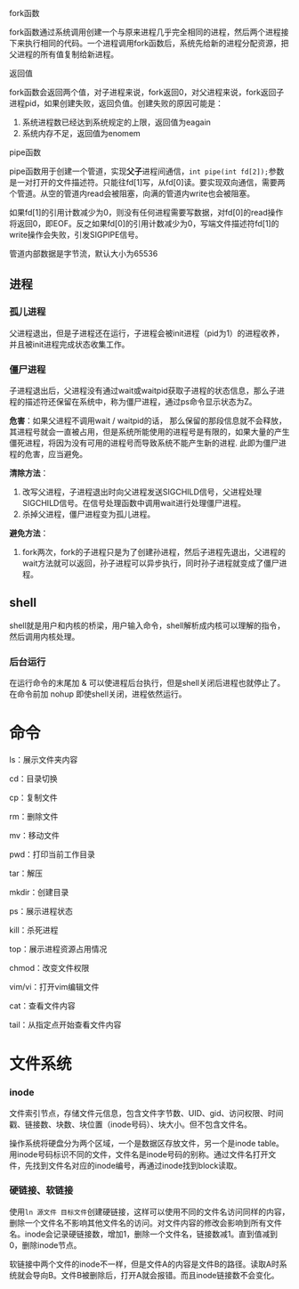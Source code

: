 fork函数

fork函数通过系统调用创建一个与原来进程几乎完全相同的进程，然后两个进程接下来执行相同的代码。一个进程调用fork函数后，系统先给新的进程分配资源，把父进程的所有值复制给新进程。

返回值

fork函数会返回两个值，对子进程来说，fork返回0，对父进程来说，fork返回子进程pid，如果创建失败，返回负值。创建失败的原因可能是：

1. 系统进程数已经达到系统规定的上限，返回值为eagain
2. 系统内存不足，返回值为enomem

pipe函数

pipe函数用于创建一个管道，实现**父子**进程间通信，```int pipe(int fd[2]);```参数是一对打开的文件描述符。只能往fd[1]写，从fd[0]读。要实现双向通信，需要两个管道。从空的管道内read会被阻塞，向满的管道内write也会被阻塞。

如果fd[1]的引用计数减少为0，则没有任何进程需要写数据，对fd[0]的read操作将返回0，即EOF。反之如果fd[0]的引用计数减少为0，写端文件描述符fd[1]的write操作会失败，引发SIGPIPE信号。

管道内部数据是字节流，默认大小为65536

## 进程

### 孤儿进程

父进程退出，但是子进程还在运行，子进程会被init进程（pid为1）的进程收养，并且被init进程完成状态收集工作。

### 僵尸进程

子进程退出后，父进程没有通过wait或waitpid获取子进程的状态信息，那么子进程的描述符还保留在系统中，称为僵尸进程，通过ps命令显示状态为Z。

**危害**：如果父进程不调用wait / waitpid的话， 那么保留的那段信息就不会释放，其进程号就会一直被占用，但是系统所能使用的进程号是有限的，如果大量的产生僵死进程，将因为没有可用的进程号而导致系统不能产生新的进程. 此即为僵尸进程的危害，应当避免。

**清除方法**：

1. 改写父进程，子进程退出时向父进程发送SIGCHILD信号，父进程处理SIGCHILD信号。在信号处理函数中调用wait进行处理僵尸进程。
2. 杀掉父进程，僵尸进程变为孤儿进程。

**避免方法**：

1. fork两次，fork的子进程只是为了创建孙进程，然后子进程先退出，父进程的wait方法就可以返回，孙子进程可以异步执行，同时孙子进程就变成了僵尸进程。 

## shell

shell就是用户和内核的桥梁，用户输入命令，shell解析成内核可以理解的指令，然后调用内核处理。

### 后台运行

在运行命令的末尾加 & 可以使进程后台执行，但是shell关闭后进程也就停止了。在命令前加 nohup 即使shell关闭，进程依然运行。

# 命令

ls：展示文件夹内容

cd：目录切换

cp：复制文件

rm：删除文件

mv：移动文件

pwd：打印当前工作目录

tar：解压

mkdir：创建目录

ps：展示进程状态

kill：杀死进程

top：展示进程资源占用情况

chmod：改变文件权限

vim/vi：打开vim编辑文件

cat：查看文件内容

tail：从指定点开始查看文件内容

# 文件系统

### inode

文件索引节点，存储文件元信息，包含文件字节数、UID、gid、访问权限、时间戳、链接数、块数、块位置（inode号码）、块大小。但不包含文件名。

操作系统将硬盘分为两个区域，一个是数据区存放文件，另一个是inode table。用inode号码标识不同的文件，文件名是inode号码的别称。通过文件名打开文件，先找到文件名对应的inode编号，再通过inode找到block读取。

### 硬链接、软链接

使用```ln 源文件 目标文件```创建硬链接，这样可以使用不同的文件名访问同样的内容，删除一个文件名不影响其他文件名的访问。对文件内容的修改会影响到所有文件名。inode会记录硬链接数，增加1，删除一个文件名，链接数减1。直到值减到0，删除inode节点。

软链接中两个文件的inode不一样，但是文件A的内容是文件B的路径。读取A时系统就会导向B。文件B被删除后，打开A就会报错。而且inode链接数不会变化。